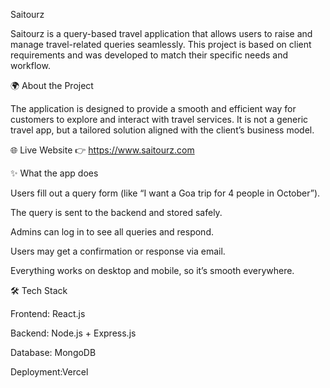Saitourz

Saitourz is a query-based travel application that allows users to raise and manage travel-related queries seamlessly.
This project is based on client requirements and was developed to match their specific needs and workflow.

🌍 About the Project

The application is designed to provide a smooth and efficient way for customers to explore and interact with travel services. It is not a generic travel app, but a tailored solution aligned with the client’s business model.

🌐 Live Website
👉 https://www.saitourz.com

✨ What the app does

Users fill out a query form (like “I want a Goa trip for 4 people in October”).

The query is sent to the backend and stored safely.

Admins can log in to see all queries and respond.

Users may get a confirmation or response via email.

Everything works on desktop and mobile, so it’s smooth everywhere.


🛠️ Tech Stack

Frontend: React.js

Backend: Node.js + Express.js

Database: MongoDB

Deployment:Vercel 
